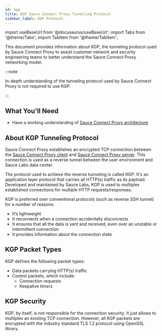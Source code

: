 ```yaml
---
id: kgp
title: KGP Sauce Connect Proxy Tunneling Protocol
sidebar_label: KGP Protocol
---
```


import useBaseUrl from '@docusaurus/useBaseUrl';
import Tabs from '@theme/Tabs';
import TabItem from '@theme/TabItem';

This document provides information about KGP, the tunneling protocol used by Sauce Connect Proxy to assist customer network and security engineering teams to better understand the Sauce Connect Proxy networking model.

:::note

In-depth understanding of the tunneling protocol used by Sauce Connect Proxy is not required to use KGP.

:::

## What You'll Need

- Have a working understanding of [Sauce Connect Proxy architecture](/secure-connections/sauce-connect/advanced/architecture)


## About KGP Tunneling Protocol

Sauce Connect Proxy establishes an encrypted TCP connection between the [Sauce Connect Proxy client](/secure-connections/sauce-connect/advanced/architecture/#sauce-connect-proxy-client) and [Sauce Connect Proxy server](/secure-connections/sauce-connect/advanced/architecture/#sauce-connect-proxy-server). This connection is used as a reverse tunnel between the user environment and Sauce Labs data center.

The protocol used to achieve the reverse tunneling is called _KGP_. It's an application layer protocol that carries all HTTP(s) traffic as its payload. Developed and maintained by Sauce Labs, KGP is used to multiplex established connections for multiple HTTP requests/responses.

KGP is preferred over conventional protocols (such as reverse SSH tunnel) for a number of reasons:
- It’s lightweight
- It reconnects when a connection accidentally disconnects
- It ensures that all the data is sent and received, even over an unstable or intermittent connection
- It provides information about the connection state


## KGP Packet Types

KGP defines the following packet types:
- Data packets carrying HTTP(s) traffic
- Control packets, which include:
  - Connection requests
  - Keepalive timers

## KGP Security

KGP, by itself, is not responsible for the connection security. It just allows to multiplex an existing TCP connection. However, all KGP packets are encrypted with the industry standard TLS 1.2 protocol using OpenSSL library.
